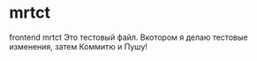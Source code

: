 # mrtct
frontend mrtct
Это тестовый файл.
 Вкотором я делаю тестовые изменения, затем Коммитю и Пушу!
